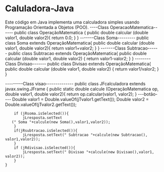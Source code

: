 # Caluladora-Java
Este código em Java implementa uma calculadora simples usando Programação Orientada a Objetos (POO).
----Class OperacaoMatematica------
public class OperaçãoMatematica {
    public double calcular (double valor1, double valor2){
        return 0.0;
    }
}
-------Class Soma---------
public class Soma extends OperaçãoMatematica{
    public double calcular (double valor1, double valor2){
        return valor1+valor2;
    }
}
-------Class Subtracao------
public class Subtracao extends OperaçãoMatematica{
    public double calcular (double valor1, double valor2) {
        return valor1-valor2;
    }
}
--------Class Divisao-------
public class Divisao extends OperaçãoMatematica{
     public double calcular (double valor1, double valor2) {
        return valor1/valor2;
     }
}

---------Class visao--------------
public class JFcalculadora extends javax.swing.JFrame {
public static double calcule
        (OperaçãoMatematica op, double valor1, double valor2){
            return op.calcular(valor1, valor2);
        }
---botão----
  Double valor1 = Double.valueOf(jTvalor1.getText());
        Double valor2 = Double.valueOf(jTvalor2.getText());
        
        if (jRsoma.isSelected()){
            jLresposta.setText
       (" Soma "+calcule(new Soma(),valor1,valor2));
        }
        if(jRsubtracao.isSelected()){
            jLresposta.setText(" Subtracao "+calcule(new Subtracao(), valor1,valor2));
        }
        if (jRdivisao.isSelected()){
            jLresposta.setText(" Divisao "+calcule(new Divisao(),valor1, valor2));
        }
    }      
